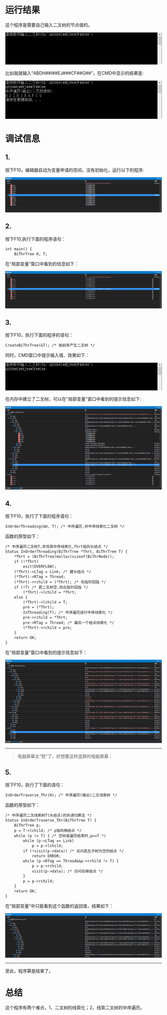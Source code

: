 # 运行结果 #
这个程序是需要自己输入二叉树的节点值的。

![](img/result1.png)

比如我就输入“ABDH##I##EJ###CF##G##”，在CMD中显示的结果是:

![](img/result2.png)

# 调试信息 #
## 1. ##
按下F10，编辑器自动为变量申请的空间，没有初始化，运行以下的程序:

![](img/img1.png)

## 2. ##
按下F10,执行下面的程序语句：

    int main() {
    	BiThrTree H, T;

在“局部变量”窗口中看到的信息如下：

![](img/img2.png)

## 3. ##
按下F10，执行下面的程序的语句：

    CreateBiThrTree(&T); /* 按前序产生二叉树 */

同时，CMD窗口中提示输入值、效果如下：

![](img/img3.png)

在内存中建立了二叉树，可以在"局部变量"窗口中看到的提示信息如下:

![](img/img4.png)

## 4. ##
按下F10，执行了下面的程序语句：

    InOrderThreading(&H, T); /* 中序遍历,并中序线索化二叉树 */

函数的原型如下：

    /* 中序遍历二叉树T,并将其中序线索化,Thrt指向头结点 */
    Status InOrderThreading(BiThrTree *Thrt, BiThrTree T) {
    	*Thrt = (BiThrTree)malloc(sizeof(BiThrNode));
    	if (!*Thrt)
    		exit(OVERFLOW);
    	(*Thrt)->LTag = Link; /* 建头结点 */
    	(*Thrt)->RTag = Thread;
    	(*Thrt)->rchild = (*Thrt); /* 右指针回指 */
    	if (!T) /* 若二叉树空,则左指针回指 */
    		(*Thrt)->lchild = *Thrt;
    	else {
    		(*Thrt)->lchild = T;
    		pre = (*Thrt);
    		InThreading(T); /* 中序遍历进行中序线索化 */
    		pre->rchild = *Thrt;
    		pre->RTag = Thread; /* 最后一个结点线索化 */
    		(*Thrt)->rchild = pre;
    	}
    	return OK;
    }

在“局部变量”窗口中看到的提示信息如下：

![](img/img5.png)


----------

>电脑屏幕太“短”了，好想要这样竖屏的电脑屏幕：


## 5. ##
按下F10，执行了下面的语句：

	InOrderTraverse_Thr(H); /* 中序遍历(输出)二叉线索树 */

函数的原型如下：

    /* 中序遍历二叉线索树T(头结点)的非递归算法 */
    Status InOrderTraverse_Thr(BiThrTree T) {
    	BiThrTree p;
    	p = T->lchild; /* p指向根结点 */
    	while (p != T) { /* 空树或遍历结束时,p==T */
    		while (p->LTag == Link)
    			p = p->lchild;
    		if (!visit(p->data)) /* 访问其左子树为空的结点 */
    			return ERROR;
    		while (p->RTag == Thread&&p->rchild != T) {
    			p = p->rchild;
    			visit(p->data); /* 访问后继结点 */
    		}
    		p = p->rchild;
    	}
    	return OK;
    }

在“局部变量”中只能看到这个函数的返回值，结果如下：

![](img/img6.png)

----------

至此，程序算是结束了。


# 总结 #

这个程序有两个难点，1，二叉树的线索化；2，线索二叉树的中序遍历。
